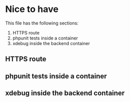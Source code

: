 # Nice to have

This file has the following sections:

1. HTTPS route
2. phpunit tests inside a container
3. xdebug inside the backend container

## HTTPS route


## phpunit tests inside a container


## xdebug inside the backend container

